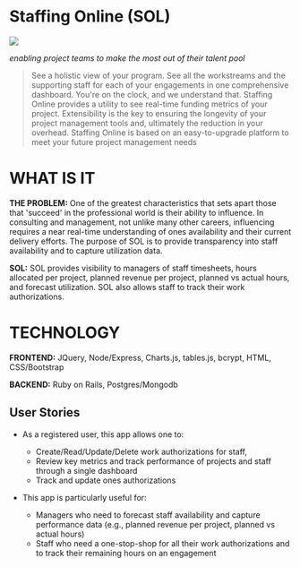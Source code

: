 # Staffing Online (SOL)


<a href="https://morning-bayou-82811.herokuapp.com/"><img src="https://github.com/birenjaspal/finalproject/tree/master/public/images/pmwallpapertint.gif"></a>

*enabling project teams to make the most out of their talent pool*

<blockquote>See a holistic view of your program. See all the workstreams and the supporting staff for each of your engagements in one comprehensive dashboard.  You're on the clock, and we understand that. Staffing Online provides a utility to see real-time funding metrics of your project.  Extensibility is the key to ensuring the longevity of your project management tools and, ultimately the reduction in your overhead. Staffing Online is based on an easy-to-upgrade platform to meet your future project management needs</blockquote>

# WHAT IS IT

**THE PROBLEM:** One of the greatest characteristics that sets apart those that 'succeed' in the professional world is their ability to influence. In consulting and management, not unlike many other careers, influencing requires a near real-time understanding of ones availability and their current delivery efforts.  The purpose of SOL is to provide transparency into staff availability and to capture utilization data.

**SOL:** SOL provides visibility to managers of staff timesheets, hours allocated per project, planned revenue per project, planned vs actual hours, and forecast utilization.  SOL also allows staff to track their work authorizations.

# TECHNOLOGY

**FRONTEND:** JQuery, Node/Express, Charts.js, tables.js, bcrypt, HTML, CSS/Bootstrap

**BACKEND:** Ruby on Rails, Postgres/Mongodb

## User Stories

- As a registered user, this app allows one to:

  - Create/Read/Update/Delete work authorizations for staff,
  - Review key metrics and track performance of projects and staff through a single dashboard
  - Track and update ones authorizations

- This app is particularly useful for:

  - Managers who need to forecast staff availability and capture performance data (e.g., planned revenue per project, planned vs actual hours)
  - Staff who need a one-stop-shop for all their work authorizations and to track their remaining hours on an engagement
